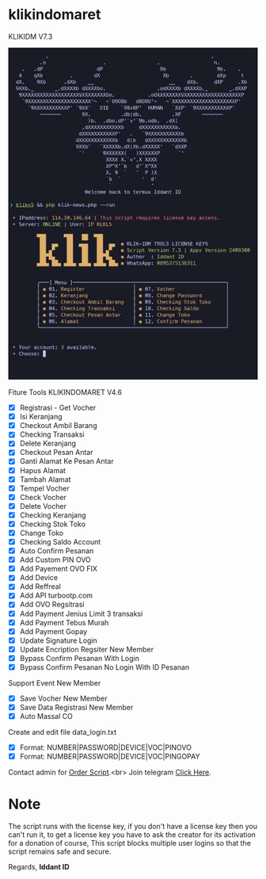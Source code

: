 # klikindomaret
KLIKIDM V7.3

<center><img src="kl.jpg" alt="tools"></center>

Fiture Tools KLIKINDOMARET V4.6
- [x] Registrasi - Get Vocher
- [x] Isi Keranjang
- [x] Checkout Ambil Barang
- [x] Checking Transaksi
- [x] Delete Keranjang
- [x] Checkout Pesan Antar
- [x] Ganti Alamat Ke Pesan Antar
- [x] Hapus Alamat
- [x] Tambah Alamat
- [x] Tempel Vocher
- [x] Check Vocher 
- [x] Delete Vocher
- [x] Checking Keranjang
- [x] Checking Stok Toko
- [x] Change Toko
- [x] Checking Saldo Account
- [x] Auto Confirm Pesanan
- [x] Add Custom PIN OVO
- [x] Add Payement OVO FIX
- [x] Add Device
- [x] Add Reffreal
- [x] Add API turbootp.com 
- [x] Add OVO Regsitrasi
- [x] Add Payment Jenius Limit 3 transaksi
- [x] Add Payment Tebus Murah
- [x] Add Payment Gopay
- [x] Update Signature Login
- [x] Update Encription Regsiter New Member
- [x] Bypass Confirm Pesanan With Login
- [x] Bypass Confirm Pesanan No Login With ID Pesanan

Support Event New Member
- [x] Save Vocher New Member
- [x] Save Data Registrasi New Member
- [x] Auto Massal CO

Create and edit file data_login.txt
- [x] Format: NUMBER|PASSWORD|DEVICE|VOC|PINOVO
- [x] Format: NUMBER|PASSWORD|DEVICE|VOC|PINGOPAY

Contact admin for [Order Script](https://api.whatsapp.com/send?phone=62895375136311&text=Hai%2C%20Iddant%20ID%0AOrder%20script%20KLIKIDM%20V4.6%20dong.).<br>
Join telegram [Click Here](https://t.me/info_ladang_ngopi).<br>



# Note
The script runs with the license key,
if you don't have a license key then you can't run it,
to get a license key you have to ask the creator for its activation for a donation of course,
This script blocks multiple user logins so that the script remains safe and secure.

Regards,
**Iddant ID**
